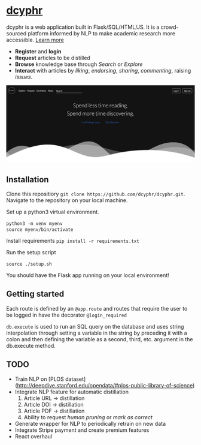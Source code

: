 # [dcyphr](https://www.dcyphr.org)

dcyphr is a web application built in Flask/SQL/HTML/JS. It is a crowd-sourced platform informed by NLP to make academic research more
accessible. [Learn more](https://linktr.ee/dcyphr)

* **Register** and **login**
* **Request** articles to be distilled
* **Browse** knowledge base through *Search* or *Explore*
* **Interact** with articles by *liking*, *endorsing*, *sharing*, *commenting*, raising *issues*.

![Alt](/static/landing/landing.png "Landing")

## Installation

Clone this repositiory `git clone https://github.com/dcyphr/dcyphr.git`.
Navigate to the repository on your local machine.

Set up a python3 virtual environment.
```
python3 -m venv myenv
source myenv/bin/activate
```

Install requirements
`pip install -r requirements.txt`

Run the setup script
```
source ./setup.sh
```

You should have the Flask app running on your local environment!

## Getting started

Each route is defined by an `@app.route` and routes that require the user to be logged in have the decorator `@login_required`

`db.execute` is used to run an SQL query on the database and uses string interpolation through setting a variable in the string by preceding it with a colon and then defining the variable as a second, third, etc. argument in the db.execute method.

## TODO

* Train NLP on [PLOS dataset] (http://deepdive.stanford.edu/opendata/#plos-public-library-of-science)
* Integrate NLP feature for automatic distillation
    1. Article URL -> distillation
    2. Article DOI -> distillation
    3. Article PDF -> distillation
    4. Ability to request *human pruning* or *mark as correct*
* Generate wrapper for NLP to periodically retrain on new data
* Integrate Stripe payment and create premium features
* React overhaul